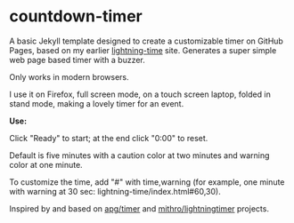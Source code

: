 # countdown-timer

A basic Jekyll template designed to create a customizable timer on GitHub Pages, based on my earlier [lightning-time](https://github.com/evanwill/lightning-time) site.
Generates a super simple web page based timer with a buzzer.

Only works in modern browsers. 

I use it on Firefox, full screen mode, on a touch screen laptop, folded in stand mode, making a lovely timer for an event.

**Use:**

Click "Ready" to start; at the end click "0:00" to reset. 

Default is five minutes with a caution color at two minutes and warning color at one minute. 

To customize the time, add "#" with time,warning (for example, one minute with warning at 30 sec: lightning-time/index.html#60,30).

Inspired by and based on <a href="https://github.com/apg/timer" target="_blank">apg/timer</a> and <a href="https://github.com/mithro/lightningtimer" target="_blank">mithro/lightningtimer</a> projects.
